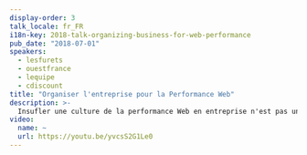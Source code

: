 ```yaml
---
display-order: 3
talk_locale: fr_FR
i18n-key: 2018-talk-organizing-business-for-web-performance
pub_date: "2018-07-01"
speakers:
  - lesfurets
  - ouestfrance
  - lequipe
  - cdiscount
title: "Organiser l'entreprise pour la Performance Web"
description: >-
  Insufler une culture de la performance Web en entreprise n'est pas une chose aisée. Les managers doivent imaginer les modalités de l'organisation des projets (équipes transverses ou équipes spécialisées, champions…), définir les budgets, faire adhérer leurs équipes à de nouvelles valeurs en utilisant divers leviers de motivation. Plusieurs acteurs français se réuniront lors d'une table ronde pour partager leurs retours.
video:
  name: ~
  url: https://youtu.be/yvcsS2G1Le0
---
```

